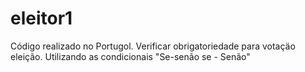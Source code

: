 # eleitor1

Código realizado no Portugol. Verificar obrigatoriedade para votaçäo eleição. 
Utilizando as condicionais "Se-senão se - Senão"
